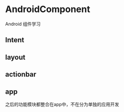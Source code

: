 # AndroidComponent
Android 组件学习
## Intent
## layout
## actionbar
## app
之后的功能模块都整合在app中，不在分为单独的应用开发
